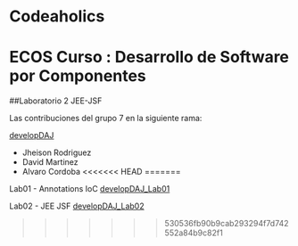 # Codeaholics
# ECOS Curso : Desarrollo de Software por Componentes

##Laboratorio 2 JEE-JSF


Las contribuciones del grupo 7 en la siguiente rama:

[developDAJ](https://github.com/CSOF-5302-201602/Codeaholics/tree/developDAJ)
* Jheison Rodriguez
* David Martinez
* Alvaro Cordoba
<<<<<<< HEAD
=======


Lab01 - Annotations IoC
[developDAJ_Lab01](https://github.com/CSOF-5302-201602/Codeaholics/tree/developDAJ_Lab01)

Lab02 - JEE JSF
[developDAJ_Lab02](https://github.com/CSOF-5302-201602/Codeaholics/tree/developDAJ_Lab02)

>>>>>>> 530536fb90b9cab293294f7d742552a84b9c82f1
